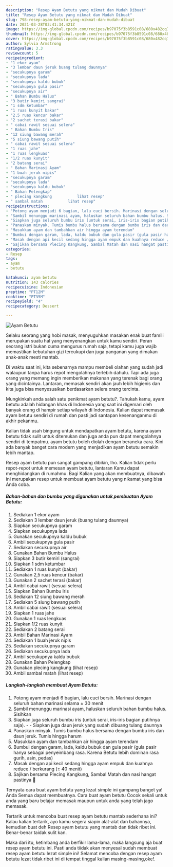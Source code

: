 ```yaml
---
description: "Resep Ayam Betutu yang nikmat dan Mudah Dibuat"
title: "Resep Ayam Betutu yang nikmat dan Mudah Dibuat"
slug: 798-resep-ayam-betutu-yang-nikmat-dan-mudah-dibuat
date: 2021-03-28T03:41:34.421Z
image: https://img-global.cpcdn.com/recipes/b97075f3b8591c08/680x482cq70/ayam-betutu-foto-resep-utama.jpg
thumbnail: https://img-global.cpcdn.com/recipes/b97075f3b8591c08/680x482cq70/ayam-betutu-foto-resep-utama.jpg
cover: https://img-global.cpcdn.com/recipes/b97075f3b8591c08/680x482cq70/ayam-betutu-foto-resep-utama.jpg
author: Sylvia Armstrong
ratingvalue: 3.3
reviewcount: 5
recipeingredient:
- "1 ekor ayam"
- "3 lembar daun jeruk buang tulang daunnya"
- "secukupnya garam"
- "secukupnya lada"
- "secukupnya kaldu bubuk"
- "secukupnya gula pasir"
- "secukupnya air"
- " Bahan Bumbu Halus"
- "3 butir kemiri sangrai"
- "1 sdm ketumbar"
- "1 ruas kunyit bakar"
- "2,5 ruas kencur bakar"
- "2 sachet terasi bakar"
- " cabai rawit sesuai selera"
- " Bahan Bumbu Iris"
- "12 siung bawang merah"
- "5 siung bawang putih"
- " cabai rawit sesuai selera"
- "1 ruas jahe"
- "1 ruas lengkuas"
- "1/2 ruas kunyit"
- "2 batang serai"
- " Bahan Marinasi Ayam"
- "1 buah jeruk nipis"
- "secukupnya garam"
- "secukupnya lada"
- "secukupnya kaldu bubuk"
- " Bahan Pelengkap"
- " plecing kangkung           lihat resep"
- " sambal matah           lihat resep"
recipeinstructions:
- "Potong ayam menjadi 6 bagian, lalu cuci bersih. Marinasi dengan seluruh bahan marinasi selama ± 30 menit"
- "Sambil menunggu marinasi ayam, haluskan seluruh bahan bumbu halus. Sisihkan"
- "Siapkan juga seluruh bumbu iris (untuk serai, iris-iris bagian putihnya saja).  Siapkan juga daun jeruk yang sudah dibuang tulang daunnya"
- "Panaskan minyak. Tumis bumbu halus bersama dengan bumbu iris dan daun jeruk. Tumis hingga harum"
- "Masukkan ayam dan tambahkan air hingga ayam terendam"
- "Bumbui dengan garam, lada, kaldu bubuk dan gula pasir (gula pasir hanya sebagai penyeimbang rasa. Karena Betutu lebih dominan rasa gurih, asin, pedas)"
- "Masak dengan api kecil sedang hingga ayam empuk dan kuahnya reduce / berkurang (± 40 menit)"
- "Sajikan bersama Plecing Kangkung, Sambal Matah dan nasi hangat pastinya 🤭"
categories:
- Resep
tags:
- ayam
- betutu

katakunci: ayam betutu 
nutrition: 143 calories
recipecuisine: Indonesian
preptime: "PT12M"
cooktime: "PT35M"
recipeyield: "4"
recipecategory: Dessert

---
```



![Ayam Betutu](https://img-global.cpcdn.com/recipes/b97075f3b8591c08/680x482cq70/ayam-betutu-foto-resep-utama.jpg)

Selaku seorang yang hobi masak, menyuguhkan masakan enak buat famili merupakan suatu hal yang menyenangkan untuk kamu sendiri. Peran seorang istri bukan cuma mengurus rumah saja, tetapi kamu juga wajib memastikan kebutuhan gizi tercukupi dan juga panganan yang dimakan anak-anak mesti mantab.

Di waktu  saat ini, kita sebenarnya mampu membeli olahan yang sudah jadi walaupun tanpa harus repot mengolahnya terlebih dahulu. Tapi ada juga orang yang memang ingin memberikan makanan yang terenak bagi orang yang dicintainya. Lantaran, memasak sendiri akan jauh lebih higienis dan kita juga bisa menyesuaikan berdasarkan selera orang tercinta. 



Mungkinkah anda salah satu penikmat ayam betutu?. Tahukah kamu, ayam betutu adalah hidangan khas di Indonesia yang saat ini digemari oleh banyak orang di hampir setiap wilayah di Indonesia. Kalian dapat memasak ayam betutu sendiri di rumah dan pasti jadi santapan kesenanganmu di akhir pekanmu.

Kalian tidak usah bingung untuk mendapatkan ayam betutu, karena ayam betutu tidak sulit untuk ditemukan dan juga anda pun dapat mengolahnya sendiri di tempatmu. ayam betutu boleh diolah dengan beraneka cara. Kini ada banyak banget cara modern yang menjadikan ayam betutu semakin lebih mantap.

Resep ayam betutu pun sangat gampang dibikin, lho. Kalian tidak perlu repot-repot untuk memesan ayam betutu, lantaran Kamu dapat menghidangkan di rumahmu. Bagi Kalian yang akan membuatnya, dibawah ini merupakan resep untuk membuat ayam betutu yang nikamat yang bisa Anda coba.

<!--inarticleads1-->

##### Bahan-bahan dan bumbu yang digunakan untuk pembuatan Ayam Betutu:

1. Sediakan 1 ekor ayam
1. Sediakan 3 lembar daun jeruk (buang tulang daunnya)
1. Siapkan secukupnya garam
1. Siapkan secukupnya lada
1. Gunakan secukupnya kaldu bubuk
1. Ambil secukupnya gula pasir
1. Sediakan secukupnya air
1. Gunakan  Bahan Bumbu Halus
1. Siapkan 3 butir kemiri (sangrai)
1. Siapkan 1 sdm ketumbar
1. Sediakan 1 ruas kunyit (bakar)
1. Gunakan 2,5 ruas kencur (bakar)
1. Gunakan 2 sachet terasi (bakar)
1. Ambil  cabai rawit (sesuai selera)
1. Siapkan  Bahan Bumbu Iris
1. Sediakan 12 siung bawang merah
1. Sediakan 5 siung bawang putih
1. Ambil  cabai rawit (sesuai selera)
1. Siapkan 1 ruas jahe
1. Gunakan 1 ruas lengkuas
1. Siapkan 1/2 ruas kunyit
1. Sediakan 2 batang serai
1. Ambil  Bahan Marinasi Ayam
1. Sediakan 1 buah jeruk nipis
1. Sediakan secukupnya garam
1. Sediakan secukupnya lada
1. Ambil secukupnya kaldu bubuk
1. Gunakan  Bahan Pelengkap
1. Gunakan  plecing kangkung           (lihat resep)
1. Ambil  sambal matah           (lihat resep)




<!--inarticleads2-->

##### Langkah-langkah membuat Ayam Betutu:

1. Potong ayam menjadi 6 bagian, lalu cuci bersih. Marinasi dengan seluruh bahan marinasi selama ± 30 menit
1. Sambil menunggu marinasi ayam, haluskan seluruh bahan bumbu halus. Sisihkan
1. Siapkan juga seluruh bumbu iris (untuk serai, iris-iris bagian putihnya saja). -  - Siapkan juga daun jeruk yang sudah dibuang tulang daunnya
1. Panaskan minyak. Tumis bumbu halus bersama dengan bumbu iris dan daun jeruk. Tumis hingga harum
1. Masukkan ayam dan tambahkan air hingga ayam terendam
1. Bumbui dengan garam, lada, kaldu bubuk dan gula pasir (gula pasir hanya sebagai penyeimbang rasa. Karena Betutu lebih dominan rasa gurih, asin, pedas)
1. Masak dengan api kecil sedang hingga ayam empuk dan kuahnya reduce / berkurang (± 40 menit)
1. Sajikan bersama Plecing Kangkung, Sambal Matah dan nasi hangat pastinya 🤭




Ternyata cara buat ayam betutu yang lezat simple ini gampang banget ya! Anda Semua dapat membuatnya. Cara buat ayam betutu Cocok sekali untuk anda yang baru belajar memasak maupun untuk anda yang telah jago memasak.

Tertarik untuk mencoba buat resep ayam betutu mantab sederhana ini? Kalau kalian tertarik, ayo kamu segera siapin alat-alat dan bahannya, kemudian buat deh Resep ayam betutu yang mantab dan tidak ribet ini. Benar-benar taidak sulit kan. 

Maka dari itu, ketimbang anda berfikir lama-lama, maka langsung aja buat resep ayam betutu ini. Pasti anda tiidak akan menyesal sudah membuat resep ayam betutu lezat simple ini! Selamat mencoba dengan resep ayam betutu lezat tidak ribet ini di tempat tinggal kalian masing-masing,oke!.

